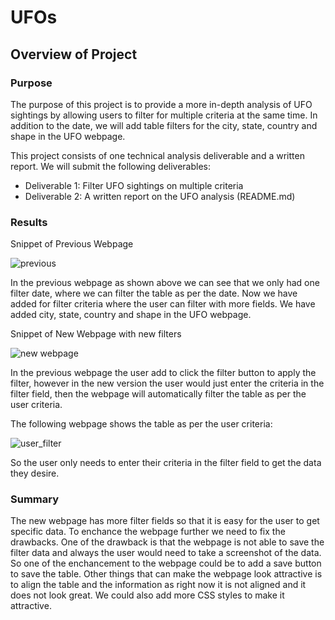 # UFOs

## Overview of Project

### Purpose
The purpose of this project is to provide a more in-depth analysis of UFO sightings by allowing users to filter for multiple criteria at the same time. In addition to the date, we will add table filters for the city, state, country and shape in the UFO webpage.

This project consists of one technical analysis deliverable and a written report. We will submit the following deliverables:

* Deliverable 1: Filter UFO sightings on multiple criteria
* Deliverable 2: A written report on the UFO analysis (README.md)

### Results

Snippet of Previous Webpage 

![previous](https://user-images.githubusercontent.com/25447945/132428875-b2f97796-9a4c-4dee-8026-d340dec8cafa.png)

In the previous webpage as shown above we can see that we only had one filter date, where we can filter the table as per the date. Now we have added for filter criteria where the user can filter with more fields. We have added city, state, country and shape in the UFO webpage. 

Snippet of New Webpage with new filters

![new webpage](https://user-images.githubusercontent.com/25447945/132429099-5c4ed0d5-7f5c-40b9-b971-c66ee51b0de9.png)

In the previous webpage the user add to click the filter button to apply the filter, however in the new version the user would just enter the criteria in the filter field, then the webpage will automatically filter the table as per the user criteria. 

The following webpage shows the table as per the user criteria:

![user_filter](https://user-images.githubusercontent.com/25447945/132429596-dc15c53e-1890-4927-9eda-cd5e29d6c95a.png)

So the user only needs to enter their criteria in the filter field to get the data they desire. 

### Summary

The new webpage has more filter fields so that it is easy for the user to get specific data. To enchance the webpage further we need to fix the drawbacks. One of the drawback is that the webpage is not able to save the filter data and always the user would need to take a screenshot of the data. So one of the enchancement to the webpage could be to add a save button to save the table. Other things that can make the webpage look attractive is to align the table and the information as right now it is not aligned and it does not look great. We could also add more CSS styles to make it attractive.  
